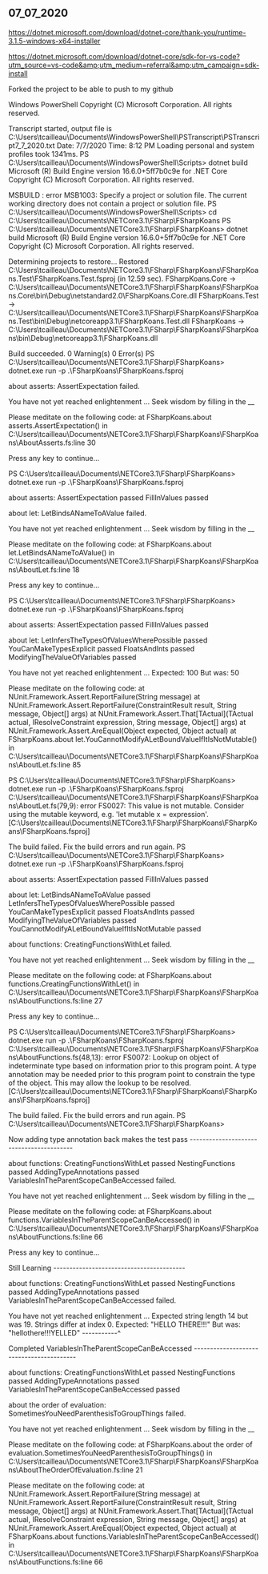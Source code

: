 07_07_2020
---------------------

https://dotnet.microsoft.com/download/dotnet-core/thank-you/runtime-3.1.5-windows-x64-installer


https://dotnet.microsoft.com/download/dotnet-core/sdk-for-vs-code?utm_source=vs-code&amp;utm_medium=referral&amp;utm_campaign=sdk-install

Forked the project to be able to push to my github

Windows PowerShell
Copyright (C) Microsoft Corporation. All rights reserved.

Transcript started, output file is C:\Users\tcailleau\Documents\WindowsPowerShell\PSTranscript\PSTranscript7_7_2020.txt
Date: 7/7/2020
Time: 8:12 PM
Loading personal and system profiles took 1341ms.
PS C:\Users\tcailleau\Documents\WindowsPowerShell\Scripts> dotnet build
Microsoft (R) Build Engine version 16.6.0+5ff7b0c9e for .NET Core
Copyright (C) Microsoft Corporation. All rights reserved.

MSBUILD : error MSB1003: Specify a project or solution file. The current working directory does not contain a project or solution file.
PS C:\Users\tcailleau\Documents\WindowsPowerShell\Scripts> cd C:\Users\tcailleau\Documents\NETCore3.1\FSharp\FSharpKoans
PS C:\Users\tcailleau\Documents\NETCore3.1\FSharp\FSharpKoans> dotnet build
Microsoft (R) Build Engine version 16.6.0+5ff7b0c9e for .NET Core
Copyright (C) Microsoft Corporation. All rights reserved.

  Determining projects to restore...
  Restored C:\Users\tcailleau\Documents\NETCore3.1\FSharp\FSharpKoans\FSharpKoans.Test\FSharpKoans.Test.fsproj (in 12.59 sec).
  FSharpKoans.Core -> C:\Users\tcailleau\Documents\NETCore3.1\FSharp\FSharpKoans\FSharpKoans.Core\bin\Debug\netstandard2.0\FSharpKoans.Core.dll
  FSharpKoans.Test -> C:\Users\tcailleau\Documents\NETCore3.1\FSharp\FSharpKoans\FSharpKoans.Test\bin\Debug\netcoreapp3.1\FSharpKoans.Test.dll
  FSharpKoans -> C:\Users\tcailleau\Documents\NETCore3.1\FSharp\FSharpKoans\FSharpKoans\bin\Debug\netcoreapp3.1\FSharpKoans.dll

Build succeeded.
    0 Warning(s)
    0 Error(s)
PS C:\Users\tcailleau\Documents\NETCore3.1\FSharp\FSharpKoans> dotnet.exe run -p .\FSharpKoans\FSharpKoans.fsproj


about asserts:
    AssertExpectation failed.



You have not yet reached enlightenment ...
Seek wisdom by filling in the __

Please meditate on the following code:
   at FSharpKoans.about asserts.AssertExpectation() in C:\Users\tcailleau\Documents\NETCore3.1\FSharp\FSharpKoans\FSharpKoans\AboutAsserts.fs:line 30




Press any key to continue...

PS C:\Users\tcailleau\Documents\NETCore3.1\FSharp\FSharpKoans> dotnet.exe run -p .\FSharpKoans\FSharpKoans.fsproj


about asserts:
    AssertExpectation passed
    FillInValues passed

about let:
    LetBindsANameToAValue failed.



You have not yet reached enlightenment ...
Seek wisdom by filling in the __

Please meditate on the following code:
   at FSharpKoans.about let.LetBindsANameToAValue() in C:\Users\tcailleau\Documents\NETCore3.1\FSharp\FSharpKoans\FSharpKoans\AboutLet.fs:line 18




Press any key to continue...

PS C:\Users\tcailleau\Documents\NETCore3.1\FSharp\FSharpKoans> dotnet.exe run -p .\FSharpKoans\FSharpKoans.fsproj


about asserts:
    AssertExpectation passed
    FillInValues passed

about let:
    LetInfersTheTypesOfValuesWherePossible passed
    YouCanMakeTypesExplicit passed
    FloatsAndInts passed
    ModifyingTheValueOfVariables passed



You have not yet reached enlightenment ...
  Expected: 100
  But was:  50


Please meditate on the following code:
   at NUnit.Framework.Assert.ReportFailure(String message)
   at NUnit.Framework.Assert.ReportFailure(ConstraintResult result, String message, Object[] args)
   at NUnit.Framework.Assert.That[TActual](TActual actual, IResolveConstraint expression, String message, Object[] args)
   at NUnit.Framework.Assert.AreEqual(Object expected, Object actual)
   at FSharpKoans.about let.YouCannotModifyALetBoundValueIfItIsNotMutable() in C:\Users\tcailleau\Documents\NETCore3.1\FSharp\FSharpKoans\FSharpKoans\AboutLet.fs:line 85




PS C:\Users\tcailleau\Documents\NETCore3.1\FSharp\FSharpKoans> dotnet.exe run -p .\FSharpKoans\FSharpKoans.fsproj
C:\Users\tcailleau\Documents\NETCore3.1\FSharp\FSharpKoans\FSharpKoans\AboutLet.fs(79,9): error FS0027: This value is not mutable. Consider using the mutable keyword, e.g. 'let mutable x = expression'. [C:\Users\tcailleau\Documents\NETCore3.1\FSharp\FSharpKoans\FSharpKoans\FSharpKoans.fsproj]

The build failed. Fix the build errors and run again.
PS C:\Users\tcailleau\Documents\NETCore3.1\FSharp\FSharpKoans> dotnet.exe run -p .\FSharpKoans\FSharpKoans.fsproj


about asserts:
    AssertExpectation passed
    FillInValues passed

about let:
    LetBindsANameToAValue passed
    LetInfersTheTypesOfValuesWherePossible passed
    YouCanMakeTypesExplicit passed
    FloatsAndInts passed
    ModifyingTheValueOfVariables passed
    YouCannotModifyALetBoundValueIfItIsNotMutable passed

about functions:
    CreatingFunctionsWithLet failed.



You have not yet reached enlightenment ...
Seek wisdom by filling in the __

Please meditate on the following code:
   at FSharpKoans.about functions.CreatingFunctionsWithLet() in C:\Users\tcailleau\Documents\NETCore3.1\FSharp\FSharpKoans\FSharpKoans\AboutFunctions.fs:line 27




Press any key to continue...

PS C:\Users\tcailleau\Documents\NETCore3.1\FSharp\FSharpKoans> dotnet.exe run -p .\FSharpKoans\FSharpKoans.fsproj
C:\Users\tcailleau\Documents\NETCore3.1\FSharp\FSharpKoans\FSharpKoans\AboutFunctions.fs(48,13): error FS0072: Lookup on object of indeterminate type based on information prior to this program point. A type annotation may be needed prior to this program point to constrain the type of the object. This may allow the lookup to be resolved. [C:\Users\tcailleau\Documents\NETCore3.1\FSharp\FSharpKoans\FSharpKoans\FSharpKoans.fsproj]

The build failed. Fix the build errors and run again.
PS C:\Users\tcailleau\Documents\NETCore3.1\FSharp\FSharpKoans> 

Now adding type annotation back makes the test pass -----------------------------------------

about functions:
    CreatingFunctionsWithLet passed
    NestingFunctions passed
    AddingTypeAnnotations passed
    VariablesInTheParentScopeCanBeAccessed failed.



You have not yet reached enlightenment ...
Seek wisdom by filling in the __

Please meditate on the following code:
   at FSharpKoans.about functions.VariablesInTheParentScopeCanBeAccessed() in C:\Users\tcailleau\Documents\NETCore3.1\FSharp\FSharpKoans\FSharpKoans\AboutFunctions.fs:line 66




Press any key to continue...

Still Learning -----------------------------------------

about functions:
    CreatingFunctionsWithLet passed
    NestingFunctions passed
    AddingTypeAnnotations passed
    VariablesInTheParentScopeCanBeAccessed failed.



You have not yet reached enlightenment ...
  Expected string length 14 but was 19. Strings differ at index 0.
  Expected: "HELLO THERE!!!"
  But was:  "hellothere!!!YELLED"
  -----------^

  Completed VariablesInTheParentScopeCanBeAccessed -----------------------------------------


about functions:
    CreatingFunctionsWithLet passed
    NestingFunctions passed
    AddingTypeAnnotations passed
    VariablesInTheParentScopeCanBeAccessed passed

about the order of evaluation:
    SometimesYouNeedParenthesisToGroupThings failed.



You have not yet reached enlightenment ...
Seek wisdom by filling in the __

Please meditate on the following code:
   at FSharpKoans.about the order of evaluation.SometimesYouNeedParenthesisToGroupThings() in C:\Users\tcailleau\Documents\NETCore3.1\FSharp\FSharpKoans\FSharpKoans\AboutTheOrderOfEvaluation.fs:line 21





Please meditate on the following code:
   at NUnit.Framework.Assert.ReportFailure(String message)
   at NUnit.Framework.Assert.ReportFailure(ConstraintResult result, String message, Object[] args)
   at NUnit.Framework.Assert.That[TActual](TActual actual, IResolveConstraint expression, String message, Object[] args)
   at NUnit.Framework.Assert.AreEqual(Object expected, Object actual)
   at FSharpKoans.about functions.VariablesInTheParentScopeCanBeAccessed() in C:\Users\tcailleau\Documents\NETCore3.1\FSharp\FSharpKoans\FSharpKoans\AboutFunctions.fs:line 66



